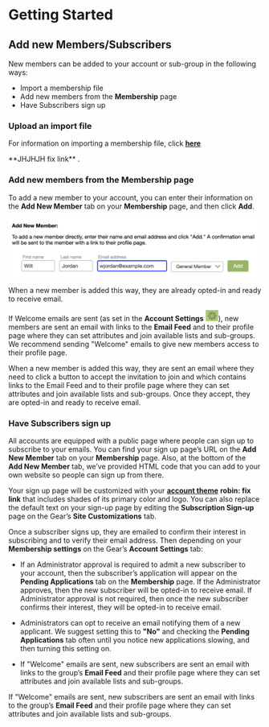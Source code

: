 # Getting Started

## Add new Members/Subscribers
<span id="gv-1start-1startmembers"></span>

New members can be added to your account or sub-group in the following
ways:
* Import a membership file
* Add new members from the **Membership** page
* Have Subscribers sign up

<span id="gv-1start-1startMembers"></span>
### Upload an import file

For information on importing a membership file, click [**here**](./2-startSend.md?[LINK-QARGS-DOC]#gv-1start-2startsend-online)

<span class="todo">
**JHJHJH fix link**
</span>
.

<span id="gv-1start-1startmembers-add-new-members"></span>
### Add new members from the Membership page

To add a new member to your account, you can enter their information on
the **Add New Member** tab on your **Membership** page, and then click
**Add**.

<img src="/docimages/add-new-member.png" width="600">

<span class="g4s">

When a new member is added this way, they are already opted-in and
ready to receive email.

If Welcome emails are sent (as set in the **Account Settings**
<img src="/docimages/gear-icon.png" height="22">),
new members are sent an email with links to the **Email Feed** and to
their profile page where they can set attributes and join available
lists and sub-groups.  We recommend sending "Welcome" emails to give
new members access to their profile page.

</span> <!-- g4s -->

<span class="free sub">

When a new member is added this way, they are sent an email where they
need to click a button to accept the invitation to join and which
contains links to the Email Feed and to their profile page where they
can set attributes and join available lists and sub-groups.  Once they
 accept, they are opted-in and ready to receive email.

</span> <!--free sub -->

<span id="gv-1start-1startmembers-have-subscribers"></span>
### Have Subscribers sign up

All accounts are equipped with a public page where people can sign up to
subscribe to your emails.
You can find your sign up page’s URL on the **Add New Member** tab on
your **Membership** page.
Also, at the bottom of the **Add New Member** tab, we’ve provided HTML
code that you can add to your own website so people can sign up from
there.

Your sign up page will be customized with your
[**account theme**](./robinpage.md?[LINK-QARGS-DOC]#robinhash)
<span class="todo">
**robin: fix link**
</span>
that includes shades of its primary color and logo.
You can also replace the default text on your sign-up page by editing
the **Subscription Sign-up** page on the Gear’s **Site
Customizations** tab.

Once a subscriber signs up, they are emailed to confirm their interest
in subscribing and to verify their email address.
Then depending on your **Membership settings** on the Gear’s
**Account Settings** tab:

<span class="sub g4s">

* If an Administrator approval is required to admit a new subscriber to
your account, then the subscriber’s application will appear on the
**Pending Applications** tab on the **Membership** page.
If the Administrator approves, then the new subscriber will be
opted-in to receive email.
If Administrator approval is not required, then once the new subscriber
confirms their interest, they will be opted-in to receive email. 

* Administrators can opt to receive an email notifying them of a new
applicant.
We suggest setting this to **"No"** and checking the **Pending
Applications** tab often until you notice new applications slowing,
and then turning this setting on.

* If "Welcome" emails are sent, new subscribers are sent an email with
links to the group’s **Email Feed** and their profile page where they
can set attributes and join available lists and sub-groups.

</span> <!-- sub g4s -->

<span class="free">

If "Welcome" emails are sent, new subscribers are sent an email with
links to the group’s **Email Feed** and their profile page where they can
set attributes and join available lists and sub-groups.  

</span>
